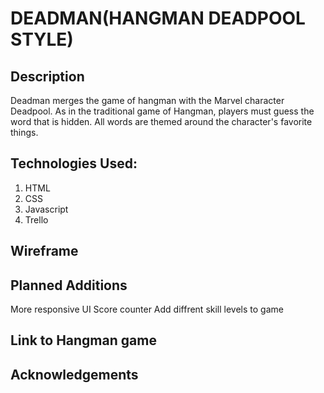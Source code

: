 # DEADMAN(HANGMAN DEADPOOL STYLE)

## Description
Deadman merges the game of hangman with the Marvel character Deadpool. As in the traditional game of Hangman, players must guess the word that is hidden. All words are themed around the character's favorite things. 
## Technologies Used:
1. HTML
2. CSS
3. Javascript
4. Trello

## Wireframe

## Planned Additions
More responsive UI
Score counter
Add diffrent skill levels to game

## Link to Hangman game

## Acknowledgements

